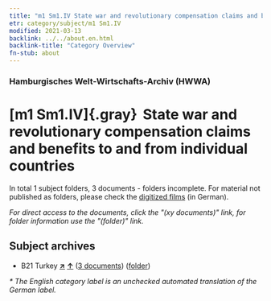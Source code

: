 ```yaml
---
title: "m1 Sm1.IV State war and revolutionary compensation claims and benefits to and from individual countries"
etr: category/subject/m1 Sm1.IV
modified: 2021-03-13
backlink: ../../about.en.html
backlink-title: "Category Overview"
fn-stub: about
---
```


### Hamburgisches Welt-Wirtschafts-Archiv (HWWA)
# [m1 Sm1.IV]{.gray}&#8201; State war and revolutionary compensation claims and benefits to and from individual countries&#160; 





In total 1 subject folders, 3 documents - folders incomplete.
For material not published as folders, please check the [digitized films](/film/h1_sh) (in German).

_For direct access to the documents, click the "(xy documents)" link, for folder information use the "(folder)" link._

## Subject archives


- B21 Turkey [**&nearr;**](../../../geo/i/141111/about.en.html "Turkey (all folders)") [**&uarr;**](../../../geo/about.en.html#B21 "Country category system") (<a href="https://pm20.zbw.eu/dfgview/sh/141111,144814" title="about: Turkey : State war and revolutionary compensation claims and benefits to and from individual countries" target="_blank">3 documents</a>) ([folder](http://purl.org/pressemappe20/folder/sh/141111,144814))


_* The English category label is an unchecked automated translation of the German label._

